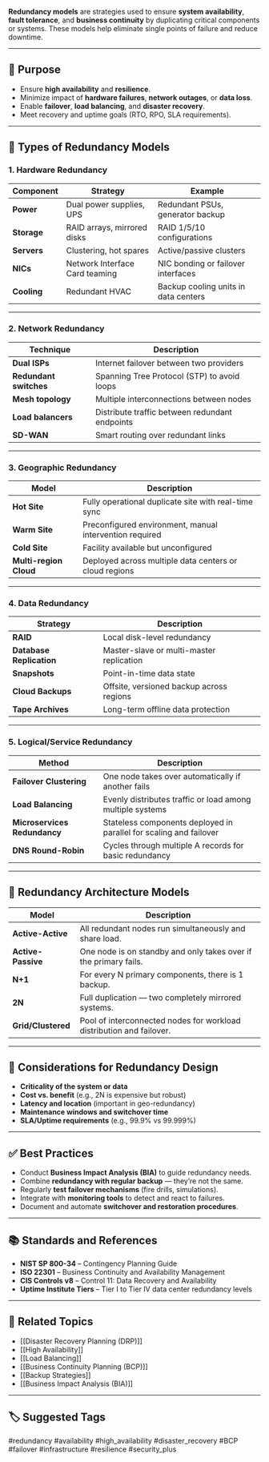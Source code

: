 **Redundancy models** are strategies used to ensure **system availability**, **fault tolerance**, and **business continuity** by duplicating critical components or systems. These models help eliminate single points of failure and reduce downtime.

---

## 🎯 Purpose

- Ensure **high availability** and **resilience**.
- Minimize impact of **hardware failures**, **network outages**, or **data loss**.
- Enable **failover**, **load balancing**, and **disaster recovery**.
- Meet recovery and uptime goals (RTO, RPO, SLA requirements).

---

## 🧱 Types of Redundancy Models

### 1. **Hardware Redundancy**

| Component           | Strategy                       | Example                                      |
|---------------------|--------------------------------|----------------------------------------------|
| **Power**           | Dual power supplies, UPS       | Redundant PSUs, generator backup             |
| **Storage**         | RAID arrays, mirrored disks    | RAID 1/5/10 configurations                   |
| **Servers**         | Clustering, hot spares         | Active/passive clusters                      |
| **NICs**            | Network Interface Card teaming | NIC bonding or failover interfaces           |
| **Cooling**         | Redundant HVAC                 | Backup cooling units in data centers         |

---

### 2. **Network Redundancy**

| Technique            | Description                                      |
|----------------------|--------------------------------------------------|
| **Dual ISPs**         | Internet failover between two providers          |
| **Redundant switches**| Spanning Tree Protocol (STP) to avoid loops     |
| **Mesh topology**     | Multiple interconnections between nodes         |
| **Load balancers**    | Distribute traffic between redundant endpoints  |
| **SD-WAN**            | Smart routing over redundant links              |

---

### 3. **Geographic Redundancy**

| Model               | Description                                                   |
|---------------------|---------------------------------------------------------------|
| **Hot Site**         | Fully operational duplicate site with real-time sync         |
| **Warm Site**        | Preconfigured environment, manual intervention required      |
| **Cold Site**        | Facility available but unconfigured                          |
| **Multi-region Cloud**| Deployed across multiple data centers or cloud regions       |

---

### 4. **Data Redundancy**

| Strategy                 | Description                                                 |
|--------------------------|-------------------------------------------------------------|
| **RAID**                  | Local disk-level redundancy                                 |
| **Database Replication** | Master-slave or multi-master replication                    |
| **Snapshots**            | Point-in-time data state                                     |
| **Cloud Backups**        | Offsite, versioned backup across regions                    |
| **Tape Archives**        | Long-term offline data protection                           |

---

### 5. **Logical/Service Redundancy**

| Method                  | Description                                                  |
|-------------------------|--------------------------------------------------------------|
| **Failover Clustering** | One node takes over automatically if another fails           |
| **Load Balancing**      | Evenly distributes traffic or load among multiple systems     |
| **Microservices Redundancy** | Stateless components deployed in parallel for scaling and failover |
| **DNS Round-Robin**     | Cycles through multiple A records for basic redundancy       |

---

## 🔁 Redundancy Architecture Models

| Model                     | Description                                                                 |
|---------------------------|-----------------------------------------------------------------------------|
| **Active-Active**          | All redundant nodes run simultaneously and share load.                      |
| **Active-Passive**         | One node is on standby and only takes over if the primary fails.            |
| **N+1**                    | For every N primary components, there is 1 backup.                          |
| **2N**                     | Full duplication — two completely mirrored systems.                         |
| **Grid/Clustered**         | Pool of interconnected nodes for workload distribution and failover.        |

---

## 🧠 Considerations for Redundancy Design

- **Criticality of the system or data**
- **Cost vs. benefit** (e.g., 2N is expensive but robust)
- **Latency and location** (important in geo-redundancy)
- **Maintenance windows and switchover time**
- **SLA/Uptime requirements** (e.g., 99.9% vs 99.999%)

---

## ✅ Best Practices

- Conduct **Business Impact Analysis (BIA)** to guide redundancy needs.
- Combine **redundancy with regular backup** — they’re not the same.
- Regularly **test failover mechanisms** (fire drills, simulations).
- Integrate with **monitoring tools** to detect and react to failures.
- Document and automate **switchover and restoration procedures**.

---

## 📚 Standards and References

- **NIST SP 800-34** – Contingency Planning Guide  
- **ISO 22301** – Business Continuity and Availability Management  
- **CIS Controls v8** – Control 11: Data Recovery and Availability  
- **Uptime Institute Tiers** – Tier I to Tier IV data center redundancy levels

---

## 🧩 Related Topics

- [[Disaster Recovery Planning (DRP)]]
- [[High Availability]]
- [[Load Balancing]]
- [[Business Continuity Planning (BCP)]]
- [[Backup Strategies]]
- [[Business Impact Analysis (BIA)]]

---

## 🏷 Suggested Tags

#redundancy #availability #high_availability #disaster_recovery #BCP #failover #infrastructure #resilience #security_plus

